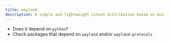 ```yaml
---
title: wayland
description: A simple and lightweight Linux® distribution based on musl libc and toybox
---
```


- Does it depend on `python`?
- Check packages that depend on `wayland` and/or `wayland-protocols`
